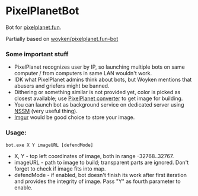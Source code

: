 # PixelPlanetBot
Bot for [pixelplanet.fun](https://pixelplanet.fun).

Partially based on [woyken/pixelplanet.fun-bot](https://github.com/Woyken/pixelplanet.fun-bot/)

### Some important stuff
- PixelPlanet recognizes user by IP, so launching multiple bots on same computer / from computers in same LAN wouldn't work.
- IDK what PixelPlanet admins think about bots, but Woyken mentions that abusers and griefers might be banned.
- Dithering or something similar is not provided yet, color is picked as closest available; use [PixelPlanet converter](https://pixelplanet.fun/convert) to get image for building.
- You can launch bot as background service on dedicated server using [NSSM](http://nssm.cc/) (very useful thing).
- [Imgur](https://imgur.com/upload) would be good choice to store your image.

### Usage:
```batch
bot.exe X Y imageURL [defendMode]
```
- X, Y - top left coordinates of image, both in range -32768..32767.
- imageURL - path to image to build; transparent parts are ignored. Don't forget to check if image fits into map.  
- defendMode - if enabled, bot doesn't finish its work after first iteration and provides the integrity of image. Pass "Y" as fourth parameter to enable.
